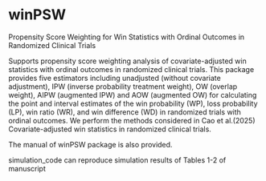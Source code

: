 # winPSW
Propensity Score Weighting for Win Statistics with Ordinal Outcomes in Randomized Clinical Trials 

Supports propensity score weighting analysis of covariate-adjusted win statistics with ordinal outcomes in randomized clinical trials. This package provides five estimators including unadjusted (without covariate adjustment), IPW (inverse probability treatment weight), OW (overlap weight), AIPW (augmented IPW) and AOW (augmented OW) for calculating the point and interval estimates of the win probability (WP), loss probability (LP), win ratio (WR), and win difference (WD) in randomized trials with ordinal outcomes. We perform the methods considered in Cao et al.(2025) Covariate-adjusted win statistics in randomized clinical trials.

The manual of winPSW package is also provided.

simulation_code can reproduce simulation results of Tables 1-2 of manuscript
